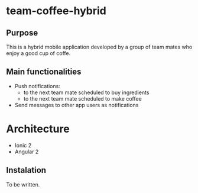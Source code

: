 # team-coffee-hybrid

## Purpose

This is a hybrid mobile application developed by a group of team mates who enjoy a good cup of coffe.

## Main functionalities

* Push notifications:
  * to the next team mate scheduled to buy ingredients
  * to the next team mate scheduled to make coffee
* Send messages to other app users as notifications

# Architecture

* Ionic 2
* Angular 2

## Instalation

To be written.
